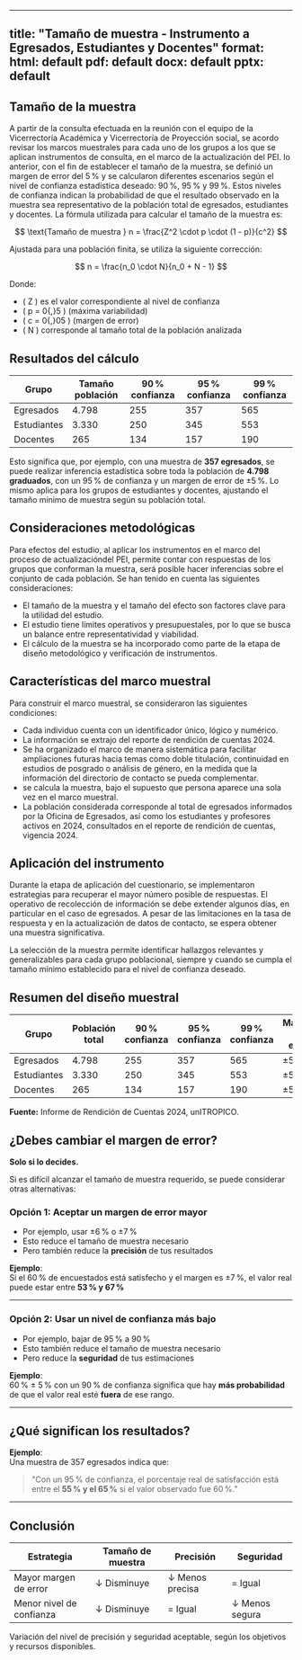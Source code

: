 
---
title: "Tamaño de muestra - Instrumento a Egresados, Estudiantes y Docentes"
format:
  html: default
  pdf: default
  docx: default
  pptx: default
---

## Tamaño de la muestra

A partir de la consulta efectuada en la reunión con el equipo de la Vicerrectoría Académica y Vicerrectoría de Proyección social, se acordo revisar los marcos muestrales para cada uno de los grupos a los que se aplican instrumentos de consulta, en el marco de la actualización del PEI. lo anterior, con el fin de establecer el tamaño de la muestra, se definió un margen de error del 5 % y se calcularon diferentes escenarios según el nivel de confianza estadística deseado: 90 %, 95 % y 99 %. Estos niveles de confianza indican la probabilidad de que el resultado observado en la muestra sea representativo de la población total de egresados, estudiantes y docentes. La fórmula utilizada para calcular el tamaño de la muestra es:

$$
\text{Tamaño de muestra } n = \frac{Z^2 \cdot p \cdot (1 - p)}{c^2}
$$

Ajustada para una población finita, se utiliza la siguiente corrección:

$$
n = \frac{n_0 \cdot N}{n_0 + N - 1}
$$

Donde:

- \( Z \) es el valor correspondiente al nivel de confianza  
- \( p = 0{,}5 \) (máxima variabilidad)  
- \( c = 0{,}05 \) (margen de error)  
- \( N \) corresponde al tamaño total de la población analizada

## Resultados del cálculo

| Grupo        | Tamaño población | 90 % confianza | 95 % confianza | 99 % confianza |
|--------------|------------------|----------------|----------------|----------------|
| Egresados    | 4.798            | 255            | 357            | 565            |
| Estudiantes  | 3.330            | 250            | 345            | 553            |
| Docentes     | 265              | 134            | 157            | 190            |

Esto significa que, por ejemplo, con una muestra de **357 egresados**, se puede realizar inferencia estadística sobre toda la población de **4.798 graduados**, con un 95 % de confianza y un margen de error de ±5 %. Lo mismo aplica para los grupos de estudiantes y docentes, ajustando el tamaño mínimo de muestra según su población total.

## Consideraciones metodológicas

Para efectos del estudio, al aplicar los instrumentos en el marco del proceso de actualizacióndel PEI, permite contar con respuestas de los grupos que conforman la muestra, será posible hacer inferencias sobre el conjunto de cada población. Se han tenido en cuenta las siguientes consideraciones:

- El tamaño de la muestra y el tamaño del efecto son factores clave para la utilidad del estudio.
- El estudio tiene límites operativos y presupuestales, por lo que se busca un balance entre representatividad y viabilidad.
- El cálculo de la muestra se ha incorporado como parte de la etapa de diseño metodológico y verificación de instrumentos.

## Características del marco muestral

Para construir el marco muestral, se consideraron las siguientes condiciones:

- Cada individuo cuenta con un identificador único, lógico y numérico.
- La información se extrajo del reporte de rendición de cuentas 2024.
- Se ha organizado el marco de manera sistemática para facilitar ampliaciones futuras hacia temas como doble titulación, continuidad en estudios de posgrado o análisis de género, en la medida que la información del directorio de contacto se pueda complementar.
- se calcula la muestra, bajo el supuesto que persona aparece una sola vez en el marco muestral.
- La población considerada corresponde al total de egresados informados por la Oficina de Egresados, así como los estudiantes y profesores activos en 2024, consultados en el reporte de rendición de cuentas, vigencia 2024.

## Aplicación del instrumento

Durante la etapa de aplicación del cuestionario, se implementaron estrategias para recuperar el mayor número posible de respuestas. El operativo de recolección de información se debe extender algunos días, en particular en el caso de egresados. A pesar de las limitaciones en la tasa de respuesta y en la actualización de datos de contacto, se espera obtener una muestra significativa.

La selección de la muestra permite identificar hallazgos relevantes y generalizables para cada grupo poblacional, siempre y cuando se cumpla el tamaño mínimo establecido para el nivel de confianza deseado.

## Resumen del diseño muestral

| Grupo        | Población total | 90 % confianza | 95 % confianza | 99 % confianza | Margen de error |
|--------------|------------------|----------------|----------------|----------------|------------------|
| Egresados    | 4.798            | 255            | 357            | 565            | ±5 %            |
| Estudiantes  | 3.330            | 250            | 345            | 553            | ±5 %            |
| Docentes     | 265              | 134            | 157            | 190            | ±5 %            |

**Fuente:** Informe de Rendición de Cuentas 2024, unITROPICO.

## ¿Debes cambiar el margen de error?

**Solo si lo decides.**

Si es difícil alcanzar el tamaño de muestra requerido, se puede considerar otras alternativas:

### Opción 1: Aceptar un margen de error mayor

- Por ejemplo, usar ±6 % o ±7 %
- Esto reduce el tamaño de muestra necesario
- Pero también reduce la **precisión** de tus resultados

**Ejemplo**:  
Si el 60 % de encuestados está satisfecho y el margen es ±7 %, el valor real puede estar entre **53 % y 67 %**

---

### Opción 2: Usar un nivel de confianza más bajo

- Por ejemplo, bajar de 95 % a 90 %
- Esto también reduce el tamaño de muestra necesario
- Pero reduce la **seguridad** de tus estimaciones

**Ejemplo**:  
60 % ± 5 % con un 90 % de confianza significa que hay **más probabilidad** de que el valor real esté **fuera** de ese rango.

---

## ¿Qué significan los resultados?

**Ejemplo**:  
Una muestra de 357 egresados indica que:

> "Con un 95 % de confianza, el porcentaje real de satisfacción está entre el **55 % y el 65 %** si el valor observado fue 60 %."

---

## Conclusión

| Estrategia               | Tamaño de muestra | Precisión        | Seguridad       |
|--------------------------|-------------------|------------------|------------------|
| Mayor margen de error    | ↓ Disminuye       | ↓ Menos precisa  | = Igual          |
| Menor nivel de confianza | ↓ Disminuye       | = Igual          | ↓ Menos segura   |

Variación del nivel de precisión y seguridad aceptable, según los objetivos y recursos disponibles.

